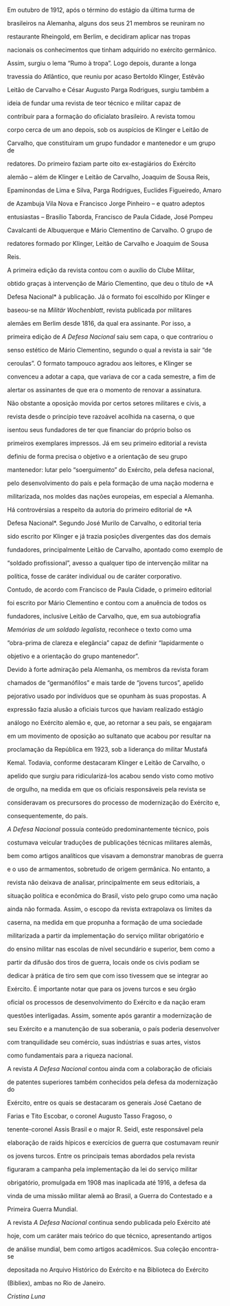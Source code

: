 

Em outubro de 1912, após o término do estágio da última turma de

brasileiros na Alemanha, alguns dos seus 21 membros se reuniram no

restaurante Rheingold, em Berlim, e decidiram aplicar nas tropas

nacionais os conhecimentos que tinham adquirido no exército germânico.

Assim, surgiu o lema “Rumo à tropa”. Logo depois, durante a longa

travessia do Atlântico, que reuniu por acaso Bertoldo Klinger, Estêvão

Leitão de Carvalho e César Augusto Parga Rodrigues, surgiu também a

ideia de fundar uma revista de teor técnico e militar capaz de

contribuir para a formação do oficialato brasileiro. A revista tomou

corpo cerca de um ano depois, sob os auspícios de Klinger e Leitão de

Carvalho, que constituíram um grupo fundador e mantenedor e um grupo de

redatores. Do primeiro faziam parte oito ex-estagiários do Exército

alemão – além de Klinger e Leitão de Carvalho, Joaquim de Sousa Reis,

Epaminondas de Lima e Silva, Parga Rodrigues, Euclides Figueiredo, Amaro

de Azambuja Vila Nova e Francisco Jorge Pinheiro – e quatro adeptos

entusiastas – Brasílio Taborda, Francisco de Paula Cidade, José Pompeu

Cavalcanti de Albuquerque e Mário Clementino de Carvalho. O grupo de

redatores formado por Klinger, Leitão de Carvalho e Joaquim de Sousa

Reis.



A primeira edição da revista contou com o auxílio do Clube Militar,

obtido graças à intervenção de Mário Clementino, que deu o título de *A

Defesa Nacional* à publicação. Já o formato foi escolhido por Klinger e

baseou-se na *Militär Wochenblatt*, revista publicada por militares

alemães em Berlim desde 1816, da qual era assinante. Por isso, a

primeira edição de *A Defesa Nacional* saiu sem capa, o que contrariou o

senso estético de Mário Clementino, segundo o qual a revista ia sair “de

ceroulas”. O formato tampouco agradou aos leitores, e Klinger se

convenceu a adotar a capa, que variava de cor a cada semestre, a fim de

alertar os assinantes de que era o momento de renovar a assinatura.



Não obstante a oposição movida por certos setores militares e civis, a

revista desde o princípio teve razoável acolhida na caserna, o que

isentou seus fundadores de ter que financiar do próprio bolso os

primeiros exemplares impressos. Já em seu primeiro editorial a revista

definiu de forma precisa o objetivo e a orientação de seu grupo

mantenedor: lutar pelo “soerguimento” do Exército, pela defesa nacional,

pelo desenvolvimento do país e pela formação de uma nação moderna e

militarizada, nos moldes das nações europeias, em especial a Alemanha.



Há controvérsias a respeito da autoria do primeiro editorial de *A

Defesa Nacional*. Segundo José Murilo de Carvalho, o editorial teria

sido escrito por Klinger e já trazia posições divergentes das dos demais

fundadores, principalmente Leitão de Carvalho, apontado como exemplo de

“soldado profissional”, avesso a qualquer tipo de intervenção militar na

política, fosse de caráter individual ou de caráter corporativo.

Contudo, de acordo com Francisco de Paula Cidade, o primeiro editorial

foi escrito por Mário Clementino e contou com a anuência de todos os

fundadores, inclusive Leitão de Carvalho, que, em sua autobiografia

*Memórias de um soldado legalista*, reconhece o texto como uma

“obra-prima de clareza e elegância” capaz de definir “lapidarmente o

objetivo e a orientação do grupo mantenedor”.



Devido à forte admiração pela Alemanha, os membros da revista foram

chamados de “germanófilos” e mais tarde de “jovens turcos”, apelido

pejorativo usado por indivíduos que se opunham às suas propostas. A

expressão fazia alusão a oficiais turcos que haviam realizado estágio

análogo no Exército alemão e, que, ao retornar a seu país, se engajaram

em um movimento de oposição ao sultanato que acabou por resultar na

proclamação da República em 1923, sob a liderança do militar Mustafá

Kemal. Todavia, conforme destacaram Klinger e Leitão de Carvalho, o

apelido que surgiu para ridicularizá-los acabou sendo visto como motivo

de orgulho, na medida em que os oficiais responsáveis pela revista se

consideravam os precursores do processo de modernização do Exército e,

consequentemente, do país.



*A Defesa Nacional* possuía conteúdo predominantemente técnico, pois

costumava veicular traduções de publicações técnicas militares alemãs,

bem como artigos analíticos que visavam a demonstrar manobras de guerra

e o uso de armamentos, sobretudo de origem germânica. No entanto, a

revista não deixava de analisar, principalmente em seus editoriais, a

situação política e econômica do Brasil, visto pelo grupo como uma nação

ainda não formada. Assim, o escopo da revista extrapolava os limites da

caserna, na medida em que propunha a formação de uma sociedade

militarizada a partir da implementação do serviço militar obrigatório e

do ensino militar nas escolas de nível secundário e superior, bem como a

partir da difusão dos tiros de guerra, locais onde os civis podiam se

dedicar à prática de tiro sem que com isso tivessem que se integrar ao

Exército. É importante notar que para os jovens turcos e seu órgão

oficial os processos de desenvolvimento do Exército e da nação eram

questões interligadas. Assim, somente após garantir a modernização de

seu Exército e a manutenção de sua soberania, o país poderia desenvolver

com tranquilidade seu comércio, suas indústrias e suas artes, vistos

como fundamentais para a riqueza nacional.



A revista *A Defesa Nacional* contou ainda com a colaboração de oficiais

de patentes superiores também conhecidos pela defesa da modernização do

Exército, entre os quais se destacaram os generais José Caetano de

Farias e Tito Escobar, o coronel Augusto Tasso Fragoso, o

tenente-coronel Assis Brasil e o major R. Seidl, este responsável pela

elaboração de raids hípicos e exercícios de guerra que costumavam reunir

os jovens turcos. Entre os principais temas abordados pela revista

figuraram a campanha pela implementação da lei do serviço militar

obrigatório, promulgada em 1908 mas inaplicada até 1916, a defesa da

vinda de uma missão militar alemã ao Brasil, a Guerra do Contestado e a

Primeira Guerra Mundial.



A revista *A Defesa Nacional* continua sendo publicada pelo Exército até

hoje, com um caráter mais teórico do que técnico, apresentando artigos

de análise mundial, bem como artigos acadêmicos. Sua coleção encontra-se

depositada no Arquivo Histórico do Exército e na Biblioteca do Exército

(Bibliex), ambas no Rio de Janeiro.



*Cristina Luna*



